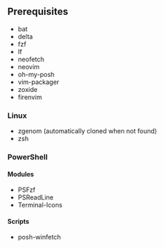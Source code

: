 ## Prerequisites
- bat
- delta
- fzf
- lf
- neofetch
- neovim
- oh-my-posh
- vim-packager
- zoxide
- firenvim

### Linux
- zgenom (automatically cloned when not found)
- zsh

### PowerShell

#### Modules
- PSFzf
- PSReadLine
- Terminal-Icons
#### Scripts
- posh-winfetch
